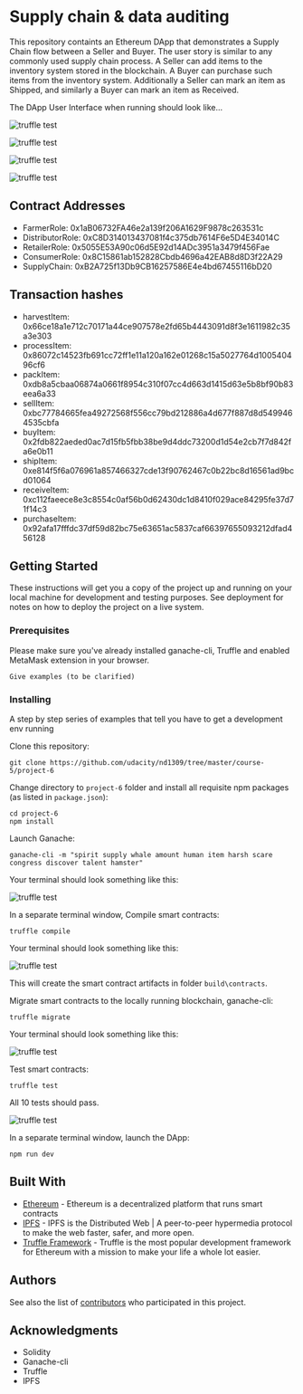 # Supply chain & data auditing

This repository containts an Ethereum DApp that demonstrates a Supply Chain flow between a Seller and Buyer. The user story is similar to any commonly used supply chain process. A Seller can add items to the inventory system stored in the blockchain. A Buyer can purchase such items from the inventory system. Additionally a Seller can mark an item as Shipped, and similarly a Buyer can mark an item as Received.

The DApp User Interface when running should look like...

![truffle test](images/ftc_product_overview.png)

![truffle test](images/ftc_farm_details.png)

![truffle test](images/ftc_product_details.png)

![truffle test](images/ftc_transaction_history.png)

## Contract Addresses

* FarmerRole: 0x1aB06732FA46e2a139f206A1629F9878c263531c
* DistributorRole: 0xC8D314013437081f4c375db7614F6e5D4E34014C
* RetailerRole: 0x5055E53A90c06d5E92d14ADc3951a3479f456Fae
* ConsumerRole: 0x8C15861ab152828Cbdb4696a42EAB8d8D3f22A29
* SupplyChain: 0xB2A725f13Db9CB16257586E4e4bd67455116bD20

## Transaction hashes

* harvestItem: 0x66ce18a1e712c70171a44ce907578e2fd65b4443091d8f3e1611982c35a3e303
* processItem: 0x86072c14523fb691cc72ff1e11a120a162e01268c15a5027764d100540496cf6
* packItem: 0xdb8a5cbaa06874a0661f8954c310f07cc4d663d1415d63e5b8bf90b83eea6a33
* sellItem: 0xbc77784665fea49272568f556cc79bd212886a4d677f887d8d5499464535cbfa
* buyItem: 0x2fdb822aeded0ac7d15fb5fbb38be9d4ddc73200d1d54e2cb7f7d842fa6e0b11
* shipItem: 0xe814f5f6a076961a857466327cde13f90762467c0b22bc8d16561ad9bcd01064
* receiveItem: 0xc112faeece8e3c8554c0af56b0d62430dc1d8410f029ace84295fe37d71f14c3
* purchaseItem: 0x92afa17fffdc37df59d82bc75e63651ac5837caf66397655093212dfad456128


## Getting Started

These instructions will get you a copy of the project up and running on your local machine for development and testing purposes. See deployment for notes on how to deploy the project on a live system.

### Prerequisites

Please make sure you've already installed ganache-cli, Truffle and enabled MetaMask extension in your browser.

```
Give examples (to be clarified)
```

### Installing

A step by step series of examples that tell you have to get a development env running

Clone this repository:

```
git clone https://github.com/udacity/nd1309/tree/master/course-5/project-6
```

Change directory to ```project-6``` folder and install all requisite npm packages (as listed in ```package.json```):

```
cd project-6
npm install
```

Launch Ganache:

```
ganache-cli -m "spirit supply whale amount human item harsh scare congress discover talent hamster"
```

Your terminal should look something like this:

![truffle test](images/ganache-cli.png)

In a separate terminal window, Compile smart contracts:

```
truffle compile
```

Your terminal should look something like this:

![truffle test](images/truffle_compile.png)

This will create the smart contract artifacts in folder ```build\contracts```.

Migrate smart contracts to the locally running blockchain, ganache-cli:

```
truffle migrate
```

Your terminal should look something like this:

![truffle test](images/truffle_migrate.png)

Test smart contracts:

```
truffle test
```

All 10 tests should pass.

![truffle test](images/truffle_test.png)

In a separate terminal window, launch the DApp:

```
npm run dev
```

## Built With

* [Ethereum](https://www.ethereum.org/) - Ethereum is a decentralized platform that runs smart contracts
* [IPFS](https://ipfs.io/) - IPFS is the Distributed Web | A peer-to-peer hypermedia protocol
to make the web faster, safer, and more open.
* [Truffle Framework](http://truffleframework.com/) - Truffle is the most popular development framework for Ethereum with a mission to make your life a whole lot easier.


## Authors

See also the list of [contributors](https://github.com/your/project/contributors.md) who participated in this project.

## Acknowledgments

* Solidity
* Ganache-cli
* Truffle
* IPFS
